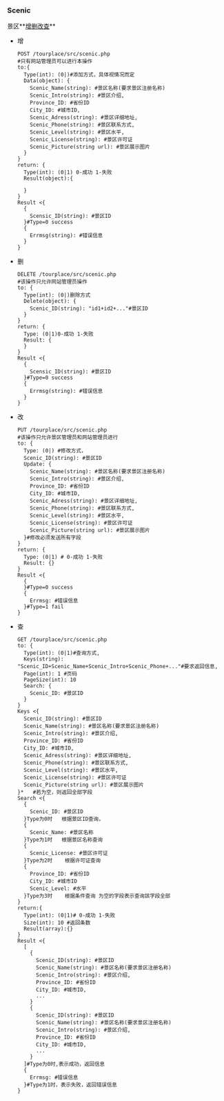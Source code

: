 ### Scenic

景区**[增](scenic_add)[删](scenic_delete)[改](scenic_change)[查](scenic_search)**


- <a name="scenic_add">增</a>

      POST /tourplace/src/scenic.php
      #只有网站管理员可以进行本操作
      to:{
        Type(int): (0|)#添加方式，具体视情况而定
        Data(object): {
          Scenic_Name(string): #景区名称(要求景区注册名称)
          Scenic_Intro(string): #景区介绍,
          Province_ID: #省份ID
          City_ID: #城市ID,
          Scenic_Adress(string): #景区详细地址,
          Scenic_Phone(string): #景区联系方式,
          Scenic_Level(string): #景区水平,
          Scenic_License(string): #景区许可证
          Scenic_Picture(string url): #景区展示图片
        }
      }
      return: {
        Type(int): (0|1) 0-成功 1-失败
        Result(object):{

        }
      }
      Result <{
        {
          Scensic_ID(string): #景区ID
        }#Type=0 success
        {
          Errmsg(string): #错误信息
        }
      }


- <a name="scenic_delete">删</a>

      DELETE /tourplace/src/scenic.php
      #该操作只允许网站管理员操作
      to: {
        Type(int): (0|)删除方式
        Delete(object): {
          Scenic_ID(string): "id1+id2+..."#景区ID
        }
      }
      return: {
        Type: (0|1)0-成功 1-失败
        Result: {
        }
      }
      Result <{
        {
          Scensic_ID(string): #景区ID
        }#Type=0 success
        {
          Errmsg(string): #错误信息
        }
      }

- <a name="scenic_change">改</a>

      PUT /tourplace/src/scenic.php
      #该操作只允许景区管理员和网站管理员进行
      to: {
        Type: (0|) #修改方式，
        Scenic_ID(string): #景区ID
        Update: {
          Scenic_Name(string): #景区名称(要求景区注册名称)
          Scenic_Intro(string): #景区介绍,
          Province_ID: #省份ID
          City_ID: #城市ID,
          Scenic_Adress(string): #景区详细地址,
          Scenic_Phone(string): #景区联系方式,
          Scenic_Level(string): #景区水平,
          Scenic_License(string): #景区许可证
          Scenic_Picture(string url): #景区展示图片
        }#修改必须发送所有字段
      }
      return: {
        Type: (0|1) # 0-成功 1-失败
        Result: {}
      }
      Result <{
        {
        }#Type=0 success
        {
          Errmsg: #错误信息
        }#Type=1 fail
      }

- <a name="scenic_search">查</a>

      GET /tourplace/src/scenic.php
      to: {
        Type(int): (0|1)#查询方式,
        Keys(string): "Scenic_ID+Scenic_Name+Scenic_Intro+Scenic_Phone+..."#要求返回信息,
        Page(int): 1 #页码
        PageSize(int): 10
        Search: {
          Scenic_ID: #景区ID
        }
      }
      Keys <{
        Scenic_ID(string): #景区ID
        Scenic_Name(string): #景区名称(要求景区注册名称)
        Scenic_Intro(string): #景区介绍,
        Province_ID: #省份ID
        City_ID: #城市ID,
        Scenic_Adress(string): #景区详细地址,
        Scenic_Phone(string): #景区联系方式,
        Scenic_Level(string): #景区水平,
        Scenic_License(string): #景区许可证
        Scenic_Picture(string url): #景区展示图片
      }*   #若为空，则返回全部字段
      Search <{
        {
          Scenic_ID: #景区ID
        }Type为0时   根据景区ID查询，
        {
          Scenic_Name: #景区名称
        }Type为1时   根据景区名称查询
        {
          Scenic_License: #景区许可证
        }Type为2时    根据许可证查询
        {
          Province_ID: #省份ID
          City_ID: #城市ID
          Scenic_Level: #水平
        }Type为3时    根据条件查询 为空的字段表示查询該字段全部
      }
      return:{
        Type(int): (0|1)# 0-成功 1-失败
        Size(int): 10 #返回条数
        Result(array):{}
      }
      Result <{
        [
          {
            Scenic_ID(string): #景区ID
            Scenic_Name(string): #景区名称(要求景区注册名称)
            Scenic_Intro(string): #景区介绍,
            Province_ID: #省份ID
            City_ID: #城市ID,
            ...
          }
          {
            Scenic_ID(string): #景区ID
            Scenic_Name(string): #景区名称(要求景区注册名称)
            Scenic_Intro(string): #景区介绍,
            Province_ID: #省份ID
            City_ID: #城市ID,
            ...
          }
        ]#Type为0时,表示成功，返回信息
        {
          Errmsg: #错误信息
        }#Type为1时，表示失败，返回错误信息
      }
